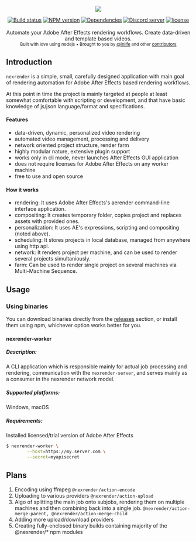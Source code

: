 <p align="center">
    <img src="https://user-images.githubusercontent.com/2182108/52168707-e299f000-2735-11e9-9f28-5975a39c1d18.png" />
</p>

<div align="center">
    <a href="https://travis-ci.org/inlife/nexrender"><img src="https://travis-ci.org/inlife/nexrender.svg?branch=next" alt="Build status" /></a>
    <a href="https://www.npmjs.com/package/nexrender"><img src="https://img.shields.io/npm/v/nexrender.svg?maxAge=3600" alt="NPM version" /></a>
    <a href="https://david-dm.org/inlife/nexrender"><img src="https://img.shields.io/david/inlife/nexrender.svg?maxAge=3600" alt="Dependencies" /></a>
    <a href="https://discord.gg/S2JtRcB"><img src="https://discordapp.com/api/guilds/354670964400848898/embed.png" alt="Discord server" /></a>
    <a href="LICENSE"><img src="https://img.shields.io/github/license/inlife/nexrender.svg" alt="license" /></a>
</div>

<br />
<div align="center">
    Automate your Adobe After Effects rendering workflows. Create data-driven and template based videos.
</div>

<div align="center">
    <sub>
        Built with love using nodejs
        &bull; Brought to you by <a href="https://github.com/inlife">@inlife</a>
        and other <a href="https://github.com/inlife/nexrender/graphs/contributors">contributors</a>
    </sub>
</div>

## Introduction

`nexrender` is a simple, small, carefully designed application with main goal of rendering automation for Adobe After Effects based rendering workflows.

At this point in time the project is mainly targeted at people at least somewhat comfortable with scripting or development,
and that have basic knowledge of js/json language/format and specifications.

#### Features

* data-driven, dynamic, personalized video rendering
* automated video management, processing and delivery
* network oriented project structure, render farm
* highly modular nature, extensive plugin support
* works only in cli mode, never launches After Effects GUI application
* does not require licenses for Adobe After Effects on any worker machine
* free to use and open source

#### How it works

* rendering: It uses Adobe After Effects's aerender command-line interface application.
* compositing: It creates temporary folder, copies project and replaces assets with provided ones.
* personalization: It uses AE's expressions, scripting and compositing (noted above).
* scheduling: It stores projects in local database, managed from anywhere using http api.
* network: It renders project per machine, and can be used to render several projects simultaniously.
* farm: Can be used to render single project on several machines via Multi-Machine Sequence.

## Usage

### Using binaries

You can download binaries directly from the [releases](https://github.com/inlife/nexrender/releases) section,
or install them using npm, whichever option works better for you.

#### nexrender-worker

##### Description:
A CLI application which is responsible mainly for actual job processing and rendering,
communication with the `nexrender-server`, and serves mainly as a consumer in the nexrender network model.

##### Supported platforms:
Windows, macOS

##### Requirements:
Installed licensed/trial version of Adobe After Effects

```sh
$ nexrender-worker \
        --host=https://my.server.com \
        --secret=myapisecret
```

## Plans

1. Encoding using ffmpeg `@nexrender/action-encode`
2. Uploading to various providers `@nexrender/action-upload`
3. Algo of splitting the main job onto subjobs, rendering them on multiple machines
and then combining back into a single job. `@nexrender/action-merge-parent, @nexrender/action-merge-child`
4. Adding more upload/download providers
5. Creating fully-enclosed binary builds containing majority of the @nexrender/* npm modules
